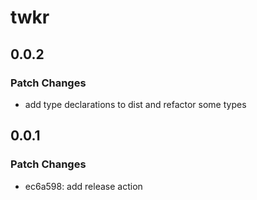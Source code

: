 # twkr

## 0.0.2

### Patch Changes

- add type declarations to dist and refactor some types

## 0.0.1

### Patch Changes

- ec6a598: add release action
